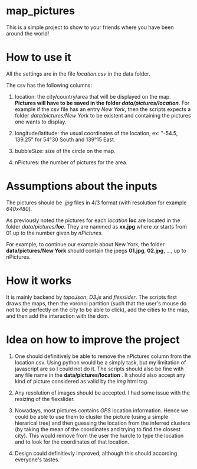 map_pictures
============

This is a simple project to show to your friends where you have been around the world!

# How to use it

All the settings are in the file *location.csv* in the data folder.

The csv has the following columns:

1. location: the city/country/area that will be displayed on the map. **Pictures will have to be saved in the folder _data/pictures/location_**. For example if the csv file has an entry *New York*, then the scripts expects a folder *data/pictures/New York* to be existent and containing the pictures one wants to display.
   
2. longitude/latitude: the usual coordinates of the location, ex: "-54.5, 139.25" for 54°30 South and 139°15 East.

3. bubbleSize: size of the circle on the map.

4. nPictures: the number of pictures for the area.

# Assumptions about the inputs

The pictures should be *.jpg* files in 4/3 format (with resolution for example _640x480_).

As previously noted the pictures for each _location_ __loc__ are located in the folder _data/pictures/**loc**_. They are nammed as __xx.jpg__ where _xx_ starts from 01 up to the number given by _nPictures_.

For example, to continue our example about New York, the folder __data/pictures/New York__ should contain the jpegs __01.jpg__, __02.jpg__, ..., up to nPictures.

# How it works

It is mainly backend by *topoJson*, *D3.js* and *flexslider*. The scripts first draws the maps, then the voronoi partition (such that the user's mouse do not to be perfectly on the city to be able to click), add the cities to the map, and then add the interaction with the dom.

# Idea on how to improve the project

1. One should definitively be able to remove the nPictures column from the location.csv. Using python would be a simply task, but my limitation of javascript are so I could not do it. The scripts should also be fine with any file name in the __data/pictures/location__ . It should also accept any kind of picture considered as valid by the _img_ html tag.

2. Any resolution of images should be accepted. I had some issue with the resizing of the flexslider.

3. Nowadays, most pictures contains *GPS* location information. Hence we could be able to use them to cluster the picture (using a simple hierarical tree) and then guessing the location from the inferred clusters (by taking the mean of the coordinates and trying to find the closest city). This would remove from the user the hurdle to type the location and to look for the coordinates of that location.

4. Design could definitievly improved, although this should according everyone's tastes.
